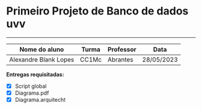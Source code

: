 # Primeiro Projeto de Banco de dados uvv 
*** 
Nome do aluno | Turma | Professor | Data 
---|---|---|---
Alexandre Blank Lopes| CC1Mc | Abrantes | 28/05/2023

**Entregas requisitadas:**

- [x] Script global
- [x] Diagrama.pdf
- [x] Diagrama.arquitecht
